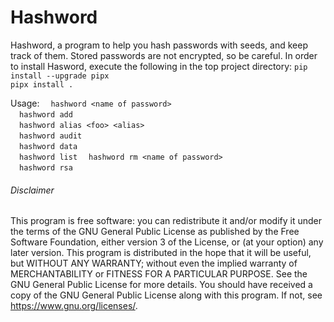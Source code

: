 Hashword
============

Hashword, a program to help you hash passwords with seeds, and keep track of them. Stored passwords are not encrypted, so be careful.
In order to install Hasword, execute the following in the top project directory:
`pip install --upgrade pipx`  
`pipx install .`  

Usage:
&emsp;`hashword <name of password>`  
&emsp;`hashword add`  
&emsp;`hashword alias <foo> <alias>`  
&emsp;`hashword audit`  
&emsp;`hashword data`  
&emsp;`hashword list` 
&emsp;`hashword rm <name of password>`  
&emsp;`hashword rsa`  

###### Disclaimer
This program is free software: you can redistribute it and/or modify it under the terms of the GNU General Public License as
published by the Free Software Foundation, either version 3 of the License, or (at your option) any later version. This program is
distributed in the hope that it will be useful, but WITHOUT ANY WARRANTY; without even the implied warranty of MERCHANTABILITY or
FITNESS FOR A PARTICULAR PURPOSE. See the GNU General Public License for more details. You should have received a copy of the GNU
General Public License along with this program. If not, see <https://www.gnu.org/licenses/>. 
